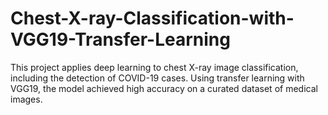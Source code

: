 # Chest-X-ray-Classification-with-VGG19-Transfer-Learning
This project applies deep learning to chest X-ray image classification, including the detection of COVID-19 cases. Using transfer learning with VGG19, the model achieved high accuracy on a curated dataset of medical images.
